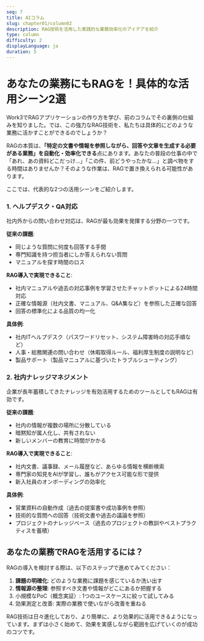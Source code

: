 ```yaml
---
seq: 7
title: AIコラム
slug: chapter01/column02
description: RAG技術を活用した実践的な業務効率化のアイデアを紹介
type: column
difficulty: 2
displayLanguage: ja
duration: 5
---
```


# あなたの業務にもRAGを！具体的な活用シーン2選

Work3でRAGアプリケーションの作り方を学び、前のコラムでその裏側の仕組みを知りました。では、この強力なRAG技術を、私たちは具体的にどのような業務に活かすことができるのでしょうか？

RAGの本質は、**「特定の文書や情報を参照しながら、回答や文章を生成する必要がある業務」を自動化・効率化できる**点にあります。あなたの普段の仕事の中で「あれ、あの資料どこだっけ…」「この件、前どうやったかな…」と調べ物をする時間はありませんか？そのような作業は、RAGで置き換えられる可能性があります。

ここでは、代表的な2つの活用シーンをご紹介します。

### 1. ヘルプデスク・QA対応

社内外からの問い合わせ対応は、RAGが最も効果を発揮する分野の一つです。

**従来の課題**:
- 同じような質問に何度も回答する手間
- 専門知識を持つ担当者にしか答えられない質問
- マニュアルを探す時間のロス

**RAG導入で実現できること**:
- 社内マニュアルや過去の対応事例を学習させたチャットボットによる24時間対応
- 正確な情報源（社内文書、マニュアル、Q&A集など）を参照した正確な回答
- 回答の標準化による品質の均一化

**具体例**:
- 社内ITヘルプデスク（パスワードリセット、システム障害時の対応手順など）
- 人事・総務関連の問い合わせ（休暇取得ルール、福利厚生制度の説明など）
- 製品サポート（製品マニュアルに基づいたトラブルシューティング）

### 2. 社内ナレッジマネジメント

企業が長年蓄積してきたナレッジを有効活用するためのツールとしてもRAGは有効です。

**従来の課題**:
- 社内の情報が複数の場所に分散している
- 暗黙知が属人化し、共有されない
- 新しいメンバーの教育に時間がかかる

**RAG導入で実現できること**:
- 社内文書、議事録、メール履歴など、あらゆる情報を横断検索
- 専門家の知見をAIが学習し、誰もがアクセス可能な形で提供
- 新入社員のオンボーディングの効率化

**具体例**:
- 営業資料の自動作成（過去の提案書や成功事例を参照）
- 技術的な質問への回答（技術文書や過去の議論を参照）
- プロジェクトのナレッジベース（過去のプロジェクトの教訓やベストプラクティスを蓄積）

## あなたの業務でRAGを活用するには？

RAGの導入を検討する際は、以下のステップで進めてみてください：

1. **課題の明確化**: どのような業務に課題を感じているか洗い出す
2. **情報源の整理**: 参照すべき文書や情報がどこにあるか把握する
3. 小規模なPoC（概念実証）: 1つのユースケースに絞って試してみる
4. 効果測定と改善: 実際の業務で使いながら改善を重ねる

RAG技術は日々進化しており、より簡単に、より効果的に活用できるようになっています。まずは小さく始めて、効果を実感しながら範囲を広げていくのが成功のコツです。
